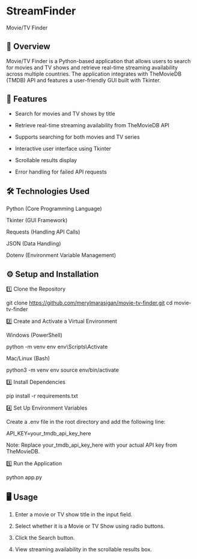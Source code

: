 # StreamFinder

Movie/TV Finder

## 📌 Overview

Movie/TV Finder is a Python-based application that allows users to search for movies and TV shows and retrieve real-time streaming availability across multiple countries. The application integrates with TheMovieDB (TMDB) API and features a user-friendly GUI built with Tkinter.

## 🚀 Features

- Search for movies and TV shows by title

- Retrieve real-time streaming availability from TheMovieDB API

- Supports searching for both movies and TV series

- Interactive user interface using Tkinter

- Scrollable results display

- Error handling for failed API requests

## 🛠️ Technologies Used

Python (Core Programming Language)

Tkinter (GUI Framework)

Requests (Handling API Calls)

JSON (Data Handling)

Dotenv (Environment Variable Management)

## ⚙️ Setup and Installation

1️⃣ Clone the Repository

git clone https://github.com/merylmarasigan/movie-tv-finder.git
cd movie-tv-finder

2️⃣ Create and Activate a Virtual Environment

Windows (PowerShell)

python -m venv env
env\Scripts\Activate

Mac/Linux (Bash)

python3 -m venv env
source env/bin/activate

3️⃣ Install Dependencies

pip install -r requirements.txt

4️⃣ Set Up Environment Variables

Create a .env file in the root directory and add the following line:

API_KEY=your_tmdb_api_key_here

Note: Replace your_tmdb_api_key_here with your actual API key from TheMovieDB.

5️⃣ Run the Application

python app.py

## 🖥️ Usage

1. Enter a movie or TV show title in the input field.

2. Select whether it is a Movie or TV Show using radio buttons.

3. Click the Search button.

4. View streaming availability in the scrollable results box.
